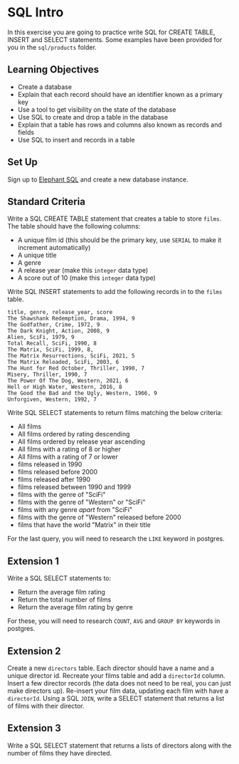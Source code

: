 # SQL Intro
In this exercise you are going to practice write SQL for CREATE TABLE, INSERT and SELECT statements. Some examples have been provided for you in the `sql/products` folder.

## Learning Objectives
- Create a database
- Explain that each record should have an identifier known as a primary key
- Use a tool to get visibility on the state of the database
- Use SQL to create and drop a table in the database
- Explain that a table has rows and columns also known as records and fields
- Use SQL to insert and records in a table

## Set Up
Sign up to [Elephant SQL](https://www.elephantsql.com/) and create a new database instance. 

## Standard Criteria
Write a SQL CREATE TABLE statement that creates a table to store `films`. The table should have the following columns:
* A unique film id (this should be the primary key, use `SERIAL` to make it increment automatically)
* A unique title
* A genre
* A release year (make this `integer` data type)
* A score out of 10 (make this `integer` data type)

Write SQL INSERT statements to add the following records in to the `films` table.

```
title, genre, release_year, score
The Shawshank Redemption, Drama, 1994, 9
The Godfather, Crime, 1972, 9
The Dark Knight, Action, 2008, 9
Alien, SciFi, 1979, 9
Total Recall, SciFi, 1990, 8
The Matrix, SciFi, 1999, 8,
The Matrix Resurrections, SciFi, 2021, 5
The Matrix Reloaded, SciFi, 2003, 6
The Hunt for Red October, Thriller, 1990, 7
Misery, Thriller, 1990, 7
The Power Of The Dog, Western, 2021, 6
Hell or High Water, Western, 2016, 8
The Good the Bad and the Ugly, Western, 1966, 9
Unforgiven, Western, 1992, 7
```

Write SQL SELECT statements to return films matching the below criteria:
* All films
* All films ordered by rating descending
* All films ordered by release year ascending
* All films with a rating of 8 or higher
* All films with a rating of 7 or lower
* films released in 1990
* films released before 2000
* films released after 1990
* films released between 1990 and 1999
* films with the genre of "SciFi"
* films with the genre of "Western" or "SciFi"
* films with any genre *apart* from "SciFi"
* films with the genre of "Western" released before 2000
* films that have the world "Matrix" in their title

For the last query, you will need to research the `LIKE` keyword in postgres.

## Extension 1
Write a SQL SELECT statements to:
* Return the average film rating
* Return the total number of films
* Return the average film rating by genre

For these, you will need to research `COUNT`, `AVG` and `GROUP BY` keywords in postgres.

## Extension 2
Create a new `directors` table. Each director should have a name and a unique director id. Recreate your films table and add a `directorId` column. Insert a few director records (the data does not need to be real, you can just make directors up). Re-insert your film data, updating each film with have a `directorId`. Using a SQL `JOIN`, write a SELECT statement that returns a list of films with their director.

## Extension 3
Write a SQL SELECT statement that returns a lists of directors along with the number of films they have directed.
